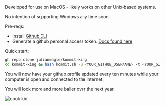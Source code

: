 Developed for use on MacOS - likely works on other Unix-based systems.

No intention of supporting Windows any time soon.

Pre-reqs:

- Install [Github CLI](https://cli.github.com/)
- Generate a github personal access token. [Docs found here](https://docs.github.com/en/authentication/keeping-your-account-and-data-secure/creating-a-personal-access-token)

Quick start:

```bash
gh repo clone julianwagle/kommit-king
cd kommit-king && bash kommit.sh -u <YOUR_GITHUB_USERNAME> -t <YOUR_GITHUB_TOKEN>
```

You will now have your github profile updated every ten minutes while your computer is open and connected to the internet.

You will look more and more baller over the next year.

![cook kid](https://media.giphy.com/media/xTiTngBQncyTMceuXK/giphy.gif)
